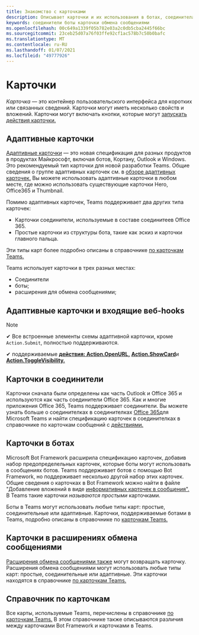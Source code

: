```yaml
---
title: Знакомство с карточками
description: Описывает карточки и их использования в ботах, соединителах и расширениях обмена сообщениями
keywords: соединители боты карточки обмена сообщениями
ms.openlocfilehash: 00c649a1339f05b782e03a2c0db5cba2445f66bc
ms.sourcegitcommit: 23ceb25d07a76f03ffe92cf1ac578b7c50b0bafc
ms.translationtype: MT
ms.contentlocale: ru-RU
ms.lasthandoff: 01/07/2021
ms.locfileid: "49777926"
---
```

# <a name="cards"></a>Карточки

*Карточка* — это контейнер пользовательского интерфейса для коротких или связанных сведений. Карточки могут иметь несколько свойств и вложений. Карточки могут включать кнопки, которые могут [запускать действия карточки.](~/task-modules-and-cards/cards/cards-actions.md)

## <a name="adaptive-cards"></a>Адаптивные карточки

[Адаптивные карточки](~/task-modules-and-cards/cards/cards-reference.md#adaptive-card) — это новая спецификация для разных продуктов в продуктах Майкрософт, включая ботов, Кортану, Outlook и Windows. Это рекомендуемый тип карточки для новой разработки Teams. Общие сведения о группе адаптивных карточек см. в [обзоре адаптивных карточек.](/adaptive-cards) Вы можете использовать адаптивные карточки в любом месте, где можно использовать существующие карточки Hero, Office365 и Thumbnail.

Помимо адаптивных карточек, Teams поддерживает два других типа карточек:

* Карточки соединители, используемые в составе соединитеев Office 365.
* Простые карточки из структуры бота, такие как эскиз и карточки главного пальца.

Эти типы карт более подробно описаны в справочнике [по карточкам Teams.](~/task-modules-and-cards/cards/cards-reference.md)

Teams использует карточки в трех разных местах:

* Соединители
* боты;
* расширения для обмена сообщениями;

## <a name="adaptive-cards-and-incoming-webhooks"></a>Адаптивные карточки и входящие веб-hooks

> [!NOTE]
>
> ✔ Все встроенные элементы схемы адаптивной карточки, кроме `Action.Submit`, полностью поддерживаются.
>
> ✔ поддерживаемые [**действия: Action.OpenURL,**](https://adaptivecards.io/explorer/Action.OpenUrl.html) [**Action.ShowCard**](https://adaptivecards.io/explorer/Action.ShowCard.html)и [**Action.ToggleVisibility.**](https://adaptivecards.io/explorer/Action.ToggleVisibility.html)

## <a name="cards-in-connectors"></a>Карточки в соединители

Карточки сначала были определены как часть Outlook и Office 365 и используются как часть соединители Office 365. Как и многие приложения Office 365, Teams поддерживает соединители. Вы можете узнать больше о соединителках в соединителках [Office 365](~/webhooks-and-connectors/what-are-webhooks-and-connectors.md)для Microsoft Teams и найти спецификацию карточек в соединителках в справочнике по карточкам сообщений с [действиями.](/outlook/actionable-messages/card-reference)

## <a name="cards-in-bots"></a>Карточки в ботах

Microsoft Bot Framework расширила спецификацию карточек, добавив набор предопределельных карточек, которые боты могут использовать в сообщениях ботов. Teams поддерживает ботов с помощью Bot Framework, но поддерживает несколько другой набор этих карточек. Общие сведения о карточках в Bot Framework можно найти в файле "Добавление вложений в виде [информативных карточек в сообщения".](/bot-framework/nodejs/bot-builder-nodejs-send-rich-cards) В Teams такие карточки *называются простыми* карточками.

Боты в Teams могут использовать любые типы карт: простые, соединительные или адаптивные. Карточки, поддерживаемые ботами в Teams, подробно описаны в справочнике по [карточкам Teams.](~/task-modules-and-cards/cards/cards-reference.md)  

## <a name="cards-in-messaging-extensions"></a>Карточки в расширениях обмена сообщениями

[Расширения обмена сообщениями также](~/messaging-extensions/what-are-messaging-extensions.md) могут возвращать карточку. Расширения обмена сообщениями могут использовать любые типы карт: простые, соединительные или адаптивные. Эти карточки находятся в справочнике [по карточкам Teams.](~/task-modules-and-cards/cards/cards-reference.md)

## <a name="card-reference"></a>Справочник по карточкам

Все карты, используемые Teams, перечислены в справочнике [по карточкам Teams.](~/task-modules-and-cards/cards/cards-reference.md) В этом справочнике также описываются различия между карточками Bot Framework и карточками в Teams.
